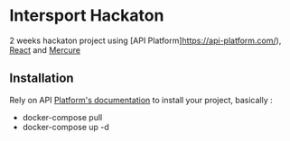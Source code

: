 # Intersport Hackaton
2 weeks hackaton project using [API Platform]https://api-platform.com/), [React](https://fr.reactjs.org/) and [Mercure](https://github.com/dunglas/mercure)

## Installation 
Rely on API [Platform's documentation](https://api-platform.com/docs/core/getting-started/) to install your project, basically :
* docker-compose pull
* docker-compose up -d
